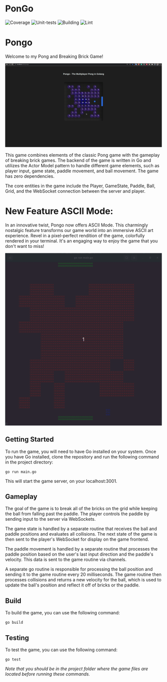 # PonGo

![Coverage](https://img.shields.io/badge/Coverage-59.2%25-yellow)
![Unit-tests](https://img.shields.io/github/actions/workflow/status/lguibr/pongo/test.yml?label=UnitTests)
![Building](https://img.shields.io/github/actions/workflow/status/lguibr/pongo/build.yml?label=Build)
![Lint](https://img.shields.io/github/actions/workflow/status/lguibr/pongo/lint.yml?label=Lint)

# Pongo

Welcome to my Pong and Breaking Brick Game!

![ScreenShoot](pongogif.gif)

This game combines elements of the classic Pong game with the gameplay of breaking brick games. The backend of the game is written in Go and utilizes the Actor Model pattern to handle different game elements, such as player input, game state, paddle movement, and ball movement. The game has zero dependencies.

The core entities in the game include the Player, GameState, Paddle, Ball, Grid, and the WebSocket connection between the server and player.

# New Feature ASCII Mode:

In an innovative twist, Pongo now offers ASCII Mode. This charmingly nostalgic feature transforms our game world into an immersive ASCII art experience. Revel in a pixel-perfect rendition of the game, colorfully rendered in your terminal. It's an engaging way to enjoy the game that you don't want to miss!

![ASCI Mode](ascii.gif)

## Getting Started

To run the game, you will need to have Go installed on your system. Once you have Go installed, clone the repository and run the following command in the project directory:

```
go run main.go
```

This will start the game server, on your localhost:3001.

## Gameplay

The goal of the game is to break all of the bricks on the grid while keeping the ball from falling past the paddle. The player controls the paddle by sending input to the server via WebSockets.

The game state is handled by a separate routine that receives the ball and paddle positions and evaluates all collisions. The next state of the game is then sent to the player's WebSocket for display on the game frontend.

The paddle movement is handled by a separate routine that processes the paddle position based on the user's last input direction and the paddle's velocity. This data is sent to the game routine via channels.

A separate go routine is responsible for processing the ball position and sending it to the game routine every 20 milliseconds. The game routine then processes collisions and returns a new velocity for the ball, which is used to update the ball's position and reflect it off of bricks or the paddle.

## Build

To build the game, you can use the following command:

```
go build
```

## Testing

To test the game, you can use the following command:

```
go test
```

_Note that you should be in the project folder where the game files are located before running these commands._
